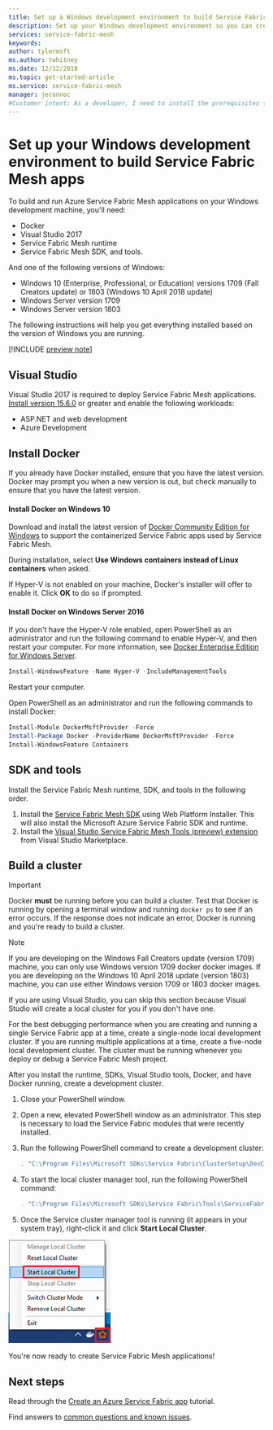 ```yaml
---
title: Set up a Windows development environment to build Service Fabric Mesh apps | Microsoft Docs
description: Set up your Windows development environment so you can create a Service Fabric Mesh application and deploy it to Azure Service Fabric Mesh.
services: service-fabric-mesh
keywords:  
author: tylermsft
ms.author: twhitney
ms.date: 12/12/2018
ms.topic: get-started-article
ms.service: service-fabric-mesh
manager: jeconnoc
#Customer intent: As a developer, I need to install the prerequisites to enable service fabric mesh development in visual studio.
---
```


# Set up your Windows development environment to build Service Fabric Mesh apps

To build and run Azure Service Fabric Mesh applications on your Windows development machine, you'll need:

* Docker
* Visual Studio 2017
* Service Fabric Mesh runtime
* Service Fabric Mesh SDK, and tools.

And one of the following versions of Windows:

* Windows 10 (Enterprise, Professional, or Education) versions 1709 (Fall Creators update) or 1803 (Windows 10 April 2018 update)
* Windows Server version 1709
* Windows Server version 1803

The following instructions will help you get everything installed based on the version of Windows you are running.

[!INCLUDE [preview note](./includes/include-preview-note.md)]

## Visual Studio

Visual Studio 2017 is required to deploy Service Fabric Mesh applications. [Install version 15.6.0][download-visual-studio] or greater and enable the following workloads:

* ASP.NET and web development
* Azure Development

## Install Docker

If you already have Docker installed, ensure that you have the latest version. Docker may  prompt you when a new version is out, but check manually to ensure that you have the latest version.

#### Install Docker on Windows 10

Download and install the latest version of [Docker Community Edition for Windows][download-docker] to support the containerized Service Fabric apps used by Service Fabric Mesh.

During installation, select **Use Windows containers instead of Linux containers** when asked.

If Hyper-V is not enabled on your machine, Docker's installer will offer to enable it. Click **OK** to do so if prompted.

#### Install Docker on Windows Server 2016

If you don't have the Hyper-V role enabled, open PowerShell as an administrator and run the following command to enable Hyper-V, and then restart your computer. For more information, see [Docker Enterprise Edition for Windows Server][download-docker-server].

```powershell
Install-WindowsFeature -Name Hyper-V -IncludeManagementTools
```

Restart your computer.

Open PowerShell as an administrator and run the following commands to install Docker:

```powershell
Install-Module DockerMsftProvider -Force
Install-Package Docker -ProviderName DockerMsftProvider -Force
Install-WindowsFeature Containers
```

## SDK and tools

Install the Service Fabric Mesh runtime, SDK, and tools in the following order.

1. Install the [Service Fabric Mesh SDK][download-sdkmesh] using Web Platform Installer. This will also install the Microsoft Azure Service Fabric SDK and runtime.
2. Install the [Visual Studio Service Fabric Mesh Tools (preview) extension][download-tools] from Visual Studio Marketplace.

## Build a cluster

> [!IMPORTANT]
> Docker **must** be running before you can build a cluster.
> Test that Docker is running by opening a terminal window and running `docker ps` to see if an error occurs. If the response does not indicate an error, Docker is running and you're ready to build a cluster.

> [!Note]
> If you are developing on the Windows Fall Creators update (version 1709) machine, you can only use Windows version 1709 docker docker images.
> If you are developing on the Windows 10 April 2018 update (version 1803) machine, you can use either Windows version 1709 or 1803 docker images.

If you are using Visual Studio, you can skip this section because Visual Studio will create a local cluster for you if you don't have one.

For the best debugging performance when you are creating and running a single Service Fabric app at a time, create a single-node local development cluster. If you are running multiple applications at a time, create a five-node local development cluster. The cluster must be running whenever you deploy or debug a Service Fabric Mesh project.

After you install the runtime, SDKs, Visual Studio tools, Docker, and have Docker running, create a development cluster.

1. Close your PowerShell window.
2. Open a new, elevated PowerShell window as an administrator. This step is necessary to load the Service Fabric modules that were recently installed.
3. Run the following PowerShell command to create a development cluster:

    ```powershell
    . "C:\Program Files\Microsoft SDKs\Service Fabric\ClusterSetup\DevClusterSetup.ps1" -CreateMeshCluster -CreateOneNodeCluster
    ```
4. To start the local cluster manager tool, run the following PowerShell command:

    ```powershell
    . "C:\Program Files\Microsoft SDKs\Service Fabric\Tools\ServiceFabricLocalClusterManager\ServiceFabricLocalClusterManager.exe"
    ```
5. Once the Service cluster manager tool is running (it appears in your system tray), right-click it and click **Start Local Cluster**.

![Figure 1 - Start the local cluster](./media/service-fabric-mesh-howto-setup-developer-environment-sdk/start-local-cluster.png)

You're now ready to create Service Fabric Mesh applications!

## Next steps

Read through the [Create an Azure Service Fabric app](service-fabric-mesh-tutorial-create-dotnetcore.md) tutorial.

Find answers to [common questions and known issues](service-fabric-mesh-faq.md).

[azure-cli-install]: https://docs.microsoft.com/cli/azure/install-azure-cli
[download-docker]: https://store.docker.com/editions/community/docker-ce-desktop-windows
[download-docker-server]: https://docs.docker.com/install/windows/docker-ee/
[download-runtime]: https://aka.ms/sfruntime
[download-sdk]: https://www.microsoft.com/web/handlers/webpi.ashx?command=getinstallerredirect&appid=MicrosoftAzure-ServiceFabric-CoreSDK
[download-sdkmesh]: https://www.microsoft.com/web/handlers/webpi.ashx?command=getinstallerredirect&appid=MicrosoftAzure-ServiceFabric-SDK-Mesh
[download-tools]: https://aka.ms/sfmesh_vs2017tools
[download-visual-studio]: https://www.visualstudio.com/downloads/